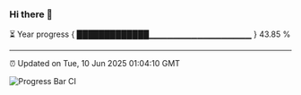 ### Hi there 👋

⏳ Year progress { █████████████▁▁▁▁▁▁▁▁▁▁▁▁▁▁▁▁▁ } 43.85 %

---

⏰ Updated on Tue, 10 Jun 2025 01:04:10 GMT

![Progress Bar CI](https://github.com/code-lakshay/GitHub-Actions-Demo/workflows/Progress%20Bar%20CI/badge.svg)
